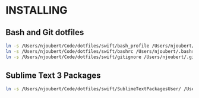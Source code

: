 # INSTALLING


## Bash and Git dotfiles

```bash
ln -s /Users/njoubert/Code/dotfiles/swift/bash_profile /Users/njoubert/.bash_profile
ln -s /Users/njoubert/Code/dotfiles/swift/bashrc /Users/njoubert/.bashrc
ln -s /Users/njoubert/Code/dotfiles/swift/gitignore /Users/njoubert/.gitignore
```

## Sublime Text 3 Packages

```bash
ln -s /Users/njoubert/Code/dotfiles/swift/SublimeTextPackagesUser/ /Users/njoubert/Library/Application\ Support/Sublime\ Text\ 3/Packages/User
```